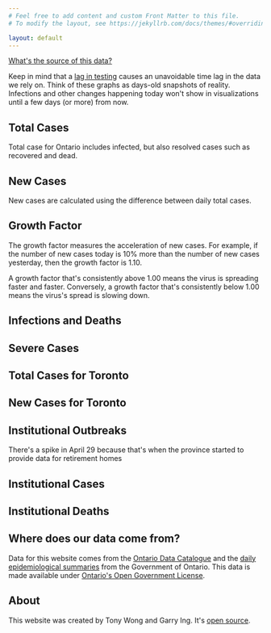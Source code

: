 ```yaml
---
# Feel free to add content and custom Front Matter to this file.
# To modify the layout, see https://jekyllrb.com/docs/themes/#overriding-theme-defaults

layout: default
---
```


<a href="#data-source-info">What's the source of this data?</a>

<p>Keep in mind that a <a
href="https://www.theglobeandmail.com/canada/article-ontarios-covid-19-testing-continues-to-lag/">
lag in testing</a> causes an unavoidable time lag in the data we rely on. Think of
these graphs as days-old snapshots of reality. Infections and other changes happening
today won't show in visualizations until a few days (or more) from now.</p>

<h2>Total Cases</h2>
<p>Total case for Ontario includes infected, but also resolved cases such as
recovered and dead.</p>
<canvas id="totalCases" class="mb3"></canvas>

<h2>New Cases</h2>
<p>New cases are calculated using the difference between daily total cases.</p>
<canvas id="newCases" class="mb3"></canvas>

<h2>Growth Factor</h2>
<p>The growth factor measures the acceleration of new cases. For example, if
the number of new cases today is 10% more than the number of new cases
yesterday, then the growth factor is 1.10.</p>

<p>A growth factor that's consistently above 1.00 means the virus is spreading faster
and faster. Conversely, a growth factor that's consistently below 1.00 means the
virus's spread is slowing down.<p>
<canvas id="growthFactorChart" class="mb3"></canvas>

<h2>Infections and Deaths</h2>
<canvas id="infectedResolvedDeaths" class="mb3"></canvas>

<h2>Severe Cases</h2>
<canvas id="severity" class="mb3"></canvas>

<h2>Total Cases for Toronto</h2>
<canvas id="cities-total-cases" class="mb3"></canvas>

<h2>New Cases for Toronto</h2>
<canvas id="cities-new-cases" class="mb3"></canvas>

<h2>Institutional Outbreaks</h2>
<p>There's a spike in April 29 because that's when the province started to
provide data for retirement homes</p>
<canvas id="institutional-outbreaks" class="mb3"></canvas>

<h2>Institutional Cases</h2>
<canvas id="institutional-cases" class="mb3"></canvas>

<h2>Institutional Deaths</h2>
<canvas id="institutional-deaths" class="mb3"></canvas>

<h2>Where does our data come from?</h2><a name="data-source-info" />
<p>Data for this website comes from the <a
href="https://data.ontario.ca/dataset?keywords_en=COVID-19">Ontario Data
Catalogue</a> and the <a
href="https://data.ontario.ca/dataset?keywords_en=COVID-19">daily
epidemiological summaries</a> from the Government of Ontario. This data is made
available under <a
href="https://github.com/Manifaust/ontario-covid-graph/blob/master/raw_reports/LICENSE">Ontario's Open Government License</a>.</p>

<h2>About</h2>
<p>This website was created by Tony Wong and Garry Ing. It's <a
href="https://github.com/Manifaust/ontario-covid-graph">open source</a>.</p>

